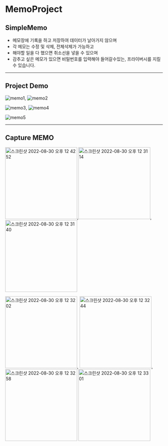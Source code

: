 # MemoProject

## SimpleMemo


+ 메모장에 기록을 하고 저장하여 데이터가 날아가지 않으며
+ 각 메모는 수정 및 삭제, 전체삭제가 가능하고
+ 해야할 일을 다 했으면 취소선을 넣을 수 있으며
+ 감추고 싶은 메모가 있으면 비밀번호를 입력해야 들어갈수있는, 프라이버시를 지킬 수 있습니다.

---
## Project Demo


![memo1](https://user-images.githubusercontent.com/104630194/187343392-ce917f46-0d2d-48ac-8b29-07844633b558.gif), ![memo2](https://user-images.githubusercontent.com/104630194/187343401-10d31346-2dc8-499b-8010-f5e20648dcb4.gif)

![memo3](https://user-images.githubusercontent.com/104630194/187343407-1acead3a-6f63-4c26-8782-936bfad5b37d.gif),
![memo4](https://user-images.githubusercontent.com/104630194/187343416-a891b4b0-4481-4374-9992-7a4c8c55a788.gif)

![memo5](https://user-images.githubusercontent.com/104630194/187343426-c3d70bea-687b-4df5-9462-ae970c3d8d8c.gif)


---
## Capture MEMO

<img width="230" alt="스크린샷 2022-08-30 오후 12 42 52" src="https://user-images.githubusercontent.com/104630194/187344625-492ea559-9406-48a8-b4b3-215547b255ca.png">,<img width="230" alt="스크린샷 2022-08-30 오후 12 31 14" src="https://user-images.githubusercontent.com/104630194/187344622-570324d5-fc7b-4409-b2e5-e6310ad4a2a2.png">,<img width="230" alt="스크린샷 2022-08-30 오후 12 31 40" src="https://user-images.githubusercontent.com/104630194/187344620-c8e12812-c9ff-4e32-848f-c3f9b8729c4b.png">

<img width="230" alt="스크린샷 2022-08-30 오후 12 32 02" src="https://user-images.githubusercontent.com/104630194/187344617-f68d84d5-75e8-4d6a-b1d5-eca0f381f406.png">,
<img width="230" alt="스크린샷 2022-08-30 오후 12 32 44" src="https://user-images.githubusercontent.com/104630194/187344613-3c8ba88b-2640-4013-8cad-6a8fbdf81c37.png">,<img width="230" alt="스크린샷 2022-08-30 오후 12 32 58" src="https://user-images.githubusercontent.com/104630194/187344610-4ccf0be7-6b49-4e0c-9548-fcbc8374a523.png">
<img width="230" alt="스크린샷 2022-08-30 오후 12 33 01" src="https://user-images.githubusercontent.com/104630194/187344606-111ce027-9d4e-488e-8639-cec33cabb742.png">